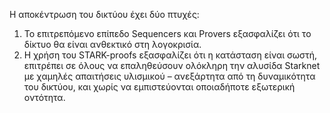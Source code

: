 Η αποκέντρωση του δικτύου έχει δύο πτυχές:

1. Το επιτρεπόμενο επίπεδο Sequencers και Provers εξασφαλίζει ότι το δίκτυο θα είναι ανθεκτικό στη λογοκρισία.
2. Η χρήση του STARK-proofs εξασφαλίζει ότι η κατάσταση είναι σωστή, επιτρέπει σε όλους να επαληθεύσουν ολόκληρη την αλυσίδα Starknet με χαμηλές απαιτήσεις υλισμικού – ανεξάρτητα από τη δυναμικότητα του δικτύου, και χωρίς να εμπιστεύονται οποιαδήποτε εξωτερική οντότητα.